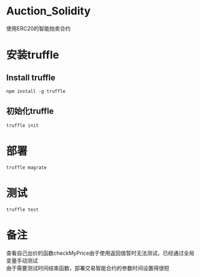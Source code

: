 # Auction_Solidity  
使用ERC20的智能拍卖合约  
# 安装truffle  
## Install truffle  
`npm install -g truffle`  
## 初始化truffle  
`truffle init`  
# 部署  
`truffle magrate`  
# 测试  
`truffle test`  
# 备注  
查看自己出价的函数checkMyPrice由于使用返回值暂时无法测试，已经通过全局变量手动测试  
由于需要测试时间结束函数，部署交易智能合约的参数时间设置得很短

